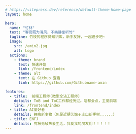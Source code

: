 ```yaml
---
# https://vitepress.dev/reference/default-theme-home-page
layout: home

hero:
  name: "竹林"
  text: "客官既为清风，不妨静坐听竹"
  tagline: 竹枝的程序员知识库，新手友好，一起进步吧~
  image:
    src: /amin2.jpg
    alt: Logo
  actions:
    - theme: brand
      text: 快速开始
      link: /frontend/index
    - theme: alt
      text: 在 Github 查看
      link: https://github.com/Githubname-amin

features:
  - title:  前端工程师(微型全沾工程师)
    details: ToB and ToC工作都经历过。啥都会点，主爱前端
    link: /frontend/index 
  - title: AI爱好者
    details: 拥抱新事物（但是近期苦恼于走出新手村......）
  - title: ENFJ
    details: 究极无敌热爱生活，我爱我的朋友们！！！！！
---
```

